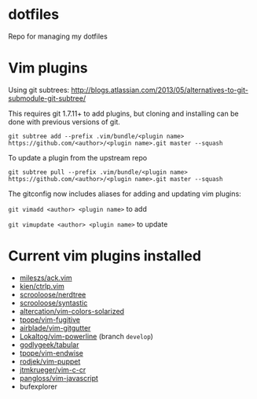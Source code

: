 dotfiles
========

Repo for managing my dotfiles

# Vim plugins
Using git subtrees: http://blogs.atlassian.com/2013/05/alternatives-to-git-submodule-git-subtree/

This requires git 1.7.11+ to add plugins, but cloning and installing can be
done with previous versions of git.

  `git subtree add --prefix .vim/bundle/<plugin name> https://github.com/<author>/<plugin name>.git master --squash`

To update a plugin from the upstream repo

  `git subtree pull --prefix .vim/bundle/<plugin name> https://github.com/<author>/<plugin name>.git master --squash`

The gitconfig now includes aliases for adding and updating vim plugins:

   `git vimadd <author> <plugin name>` to add

   `git vimupdate <author> <plugin name>` to update

# Current vim plugins installed
* [mileszs/ack.vim](https://github.com/mileszs/ack.vim)
* [kien/ctrlp.vim](https://github.com/kien/ctrlp.vim)
* [scrooloose/nerdtree](https://github.com/scrooloose/nerdtree)
* [scrooloose/syntastic](https://github.com/scrooloose/syntastic)
* [altercation/vim-colors-solarized](https://github.com/altercation/vim-colors-solarized)
* [tpope/vim-fugitive](https://github.com/tpope/vim-fugitive)
* [airblade/vim-gitgutter](https://github.com/airblade/vim-gitgutter)
* [Lokaltog/vim-powerline](https://github.com/Lokaltog/vim-powerline) (branch `develop`)
* [godlygeek/tabular](https://github.com/godlygeek/tabular)
* [tpope/vim-endwise](https://github.com/tpope/vim-endwise)
* [rodjek/vim-puppet](https://github.com/rodjek/vim-puppet)
* [jtmkrueger/vim-c-cr](https://github.com/jtmkrueger/vim-c-cr)
* [pangloss/vim-javascript](https://github.com/pangloss/vim-javascript)
* bufexplorer
